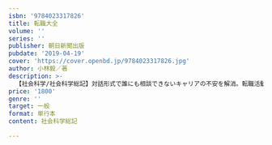 ```yaml
---
isbn: '9784023317826'
title: 転職大全
volume: ''
series: ''
publisher: 朝日新聞出版
pubdate: '2019-04-19'
cover: 'https://cover.openbd.jp/9784023317826.jpg'
author: 小林毅／著
description: >-
  【社会科学/社会科学総記】対話形式で誰にも相談できないキャリアの不安を解消。転職活動は何から始めればよいか、知識がなくても簡単に理解できる。転職市場のしくみから求人企業、紹介会社の実情など、この一冊で「進むべき道」と「まずやること」がわかる！
price: '1800'
genre: ''
target: 一般
format: 単行本
content: 社会科学総記

---
```

